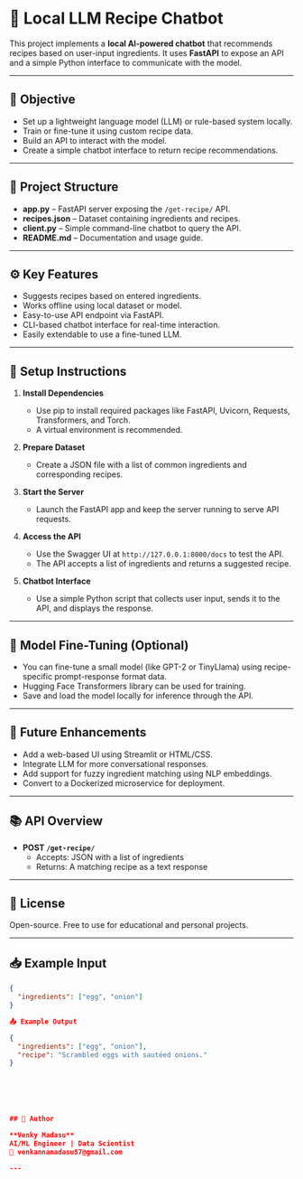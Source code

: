 # 🍳 Local LLM Recipe Chatbot

This project implements a **local AI-powered chatbot** that recommends recipes based on user-input ingredients. It uses **FastAPI** to expose an API and a simple Python interface to communicate with the model.

---

## 📌 Objective

- Set up a lightweight language model (LLM) or rule-based system locally.
- Train or fine-tune it using custom recipe data.
- Build an API to interact with the model.
- Create a simple chatbot interface to return recipe recommendations.

---

## 🧱 Project Structure

- **app.py** – FastAPI server exposing the `/get-recipe/` API.
- **recipes.json** – Dataset containing ingredients and recipes.
- **client.py** – Simple command-line chatbot to query the API.
- **README.md** – Documentation and usage guide.

---

## ⚙️ Key Features

- Suggests recipes based on entered ingredients.
- Works offline using local dataset or model.
- Easy-to-use API endpoint via FastAPI.
- CLI-based chatbot interface for real-time interaction.
- Easily extendable to use a fine-tuned LLM.

---

## 🔧 Setup Instructions

1. **Install Dependencies**
   - Use pip to install required packages like FastAPI, Uvicorn, Requests, Transformers, and Torch.
   - A virtual environment is recommended.

2. **Prepare Dataset**
   - Create a JSON file with a list of common ingredients and corresponding recipes.

3. **Start the Server**
   - Launch the FastAPI app and keep the server running to serve API requests.

4. **Access the API**
   - Use the Swagger UI at `http://127.0.0.1:8000/docs` to test the API.
   - The API accepts a list of ingredients and returns a suggested recipe.

5. **Chatbot Interface**
   - Use a simple Python script that collects user input, sends it to the API, and displays the response.

---

## 🧠 Model Fine-Tuning (Optional)

- You can fine-tune a small model (like GPT-2 or TinyLlama) using recipe-specific prompt-response format data.
- Hugging Face Transformers library can be used for training.
- Save and load the model locally for inference through the API.

---

## 🚀 Future Enhancements

- Add a web-based UI using Streamlit or HTML/CSS.
- Integrate LLM for more conversational responses.
- Add support for fuzzy ingredient matching using NLP embeddings.
- Convert to a Dockerized microservice for deployment.

---

## 📚 API Overview

- **POST `/get-recipe/`**
  - Accepts: JSON with a list of ingredients
  - Returns: A matching recipe as a text response

---

## 📄 License

Open-source. Free to use for educational and personal projects.

---



## 📥 Example Input

```json
{
  "ingredients": ["egg", "onion"]
}

📤 Example Output

{
  "ingredients": ["egg", "onion"],
  "recipe": "Scrambled eggs with sautéed onions."
}






## 👤 Author

**Venky Madasu**  
AI/ML Engineer | Data Scientist  
📧 venkannamadasu87@gmail.com

---
